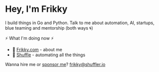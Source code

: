 # Hey, I'm Frikky 
I build things in Go and Python. Talk to me about automation, AI, startups, blue teaming and mentorship (both ways :cyclone:)

:zap: What I'm doing now :zap:
* :raising_hand: [Frikky.com](https://frikky.com) - about me
* :ocean: [Shuffle](https://shuffler.io) - automating all the things 

Wanna hire me or [sponsor me](https://github.com/sponsors/frikky/)? [frikky@shuffler.io](mailto:frikky@shuffler.io)
